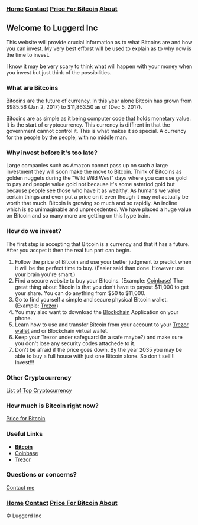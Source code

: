 ### [Home](index.md)  [Contact](contact.html)   [Price For Bitcoin](gains.html)   [About](about.html) 

## Welcome to Luggerd Inc
This website will provide crucial information as to what Bitcoins are and how you can invest. My very best efforst will be used to explain as to why now is the time to invest. 

I know it may be very scary to think what will happen with your money when you invest but just think of the possibilities.

### What are Bitcoins
Bitcoins are the future of currency. In this year alone Bitcoin has grown from $985.56 (Jan 2, 2017) to $11,863.50 as of (Dec 5, 2017). 

Bitcoins are as simple as it being computer code that holds monetary value. It is the start of cryptocurrency. This currency is diffirent in that the government cannot control it. This is what makes it so special. A currency for the people by the people, with no middle man. 

### Why invest before it's too late?
Large companies such as Amazon cannot pass up on such a large investment they will soon make the move to Bitcoin. 
Think of Bitcoins as golden nuggets during the "Wild Wild West" days where you can use gold to pay and people value gold not because it's some asteriod gold but because people see those who have it as wealthy. 
As humans we value certain things and even put a price on it even though it may not actually be worth that much.
Bitcoin is growing so much and so rapidly. An incline which is so unimaginable and unprecedented. 
We have placed a huge value on Bitcoin and so many more are getting on this hype train.

### How do we invest?
The first step is accepting that Bitcoin is a currency and that it has a future.
After you accpet it then the real fun part can begin.
1. Follow the price of Bitcoin and use your better judgment to predict when it will be the perfect time to buy. (Easier said than done. However use your brain you're smart.)
2. Find a secure website to buy your Bitcoins. (Example: [Coinbase](https://www.coinbase.com)) The great thing about Bitcoin is that you don't have to payout $11,000 to get your share. You can do anything from $50 to $11,000.
3. Go to find yourself a simple and secure physical Bitcoin wallet. (Example: [Trezor](http://a.co/9hV2qrt))
4. You may also want to download the [Blockchain](https://blockchain.info/) Application on your phone.
5. Learn how to use and transfer Bitcoin from your account to your [Trezor wallet](https://youtu.be/So42CYoQi4k) and or Blockchain virtual wallet.
6. Keep your Trezor under safeguard (In a safe maybe?) and make sure you don't lose any security codes attachede to it.
7. Don't be afraid if the price goes down. By the year 2035 you may be able to buy a full house with just one Bitcoin alone. 
So don't sell!!! Invest!!!

### Other Cryptocurrency

<a href="cryptocurrency.html">List of Top Cryptocurrency</a>

### How much is Bitcoin right now?

<a href="gains.html">Price for Bitcoin</a>

### Useful Links
<ul>
        <li><a href="https://www.Bitcoin.com"><b>Bitcoin</b></a></li>
        <li><a href="https://www.coinbase.com">Coinbase</a></li>
        <li><a href="http://a.co/9hV2qrt">Trezor</a></li>
      </ul>
      
### Questions or concerns?
<div class="contact-btn"><a href="contact.html">Contact me</a>
      </div>

### [Home](index.md)  [Contact](contact.html)   [Price For Bitcoin](gains.html)   [About](about.html) 
<div class="navbar-text pull-left">
    &copy; Luggerd Inc
    </div>
